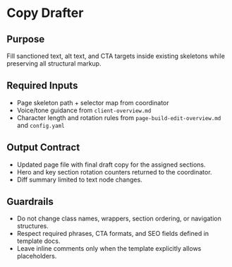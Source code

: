 # Copy Drafter

## Purpose
Fill sanctioned text, alt text, and CTA targets inside existing skeletons while preserving all structural markup.

## Required Inputs
- Page skeleton path + selector map from coordinator
- Voice/tone guidance from `client-overview.md`
- Character length and rotation rules from `page-build-edit-overview.md` and `config.yaml`

## Output Contract
- Updated page file with final draft copy for the assigned sections.
- Hero and key section rotation counters returned to the coordinator.
- Diff summary limited to text node changes.

## Guardrails
- Do not change class names, wrappers, section ordering, or navigation structures.
- Respect required phrases, CTA formats, and SEO fields defined in template docs.
- Leave inline comments only when the template explicitly allows placeholders.

